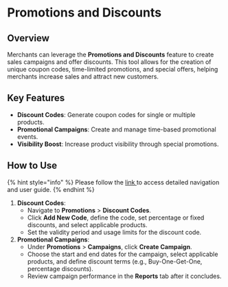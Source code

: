 # Promotions and Discounts

## Overview

Merchants can leverage the **Promotions and Discounts** feature to create sales campaigns and offer discounts. This tool allows for the creation of unique coupon codes, time-limited promotions, and special offers, helping merchants increase sales and attract new customers.

## Key Features

* **Discount Codes**: Generate coupon codes for single or multiple products.
* **Promotional Campaigns**: Create and manage time-based promotional events.
* **Visibility Boost**: Increase product visibility through special promotions.

## How to Use

{% hint style="info" %}
Please follow the [link ](../user-guide/)to access detailed navigation and user guide.
{% endhint %}

1. **Discount Codes**:
   * Navigate to **Promotions** > **Discount Codes**.
   * Click **Add New Code**, define the code, set percentage or fixed discounts, and select applicable products.
   * Set the validity period and usage limits for the discount code.
2. **Promotional Campaigns**:
   * Under **Promotions** > **Campaigns**, click **Create Campaign**.
   * Choose the start and end dates for the campaign, select applicable products, and define discount terms (e.g., Buy-One-Get-One, percentage discounts).
   * Review campaign performance in the **Reports** tab after it concludes.
